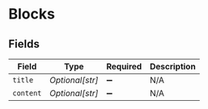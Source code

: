 # Blocks


## Fields

| Field              | Type               | Required           | Description        |
| ------------------ | ------------------ | ------------------ | ------------------ |
| `title`            | *Optional[str]*    | :heavy_minus_sign: | N/A                |
| `content`          | *Optional[str]*    | :heavy_minus_sign: | N/A                |
